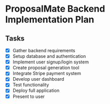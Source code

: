 # ProposalMate Backend Implementation Plan

## Tasks
- [x] Gather backend requirements
- [x] Setup database and authentication
- [x] Implement user signup/login system
- [x] Create proposal generation tool
- [x] Integrate Stripe payment system
- [x] Develop user dashboard
- [x] Test functionality
- [x] Deploy full application
- [x] Present to user
